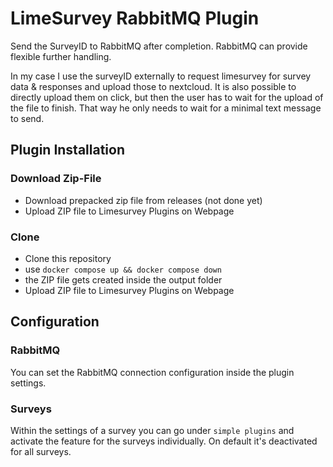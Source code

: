 # LimeSurvey RabbitMQ Plugin

Send the SurveyID to RabbitMQ after completion. RabbitMQ can provide flexible further handling.

In my case I use the surveyID externally to request limesurvey for survey data & responses and upload those to nextcloud.
It is also possible to directly upload them on click, but then the user has to wait for the upload of the file to finish. That way he only needs to wait for a minimal text message to send.

## Plugin Installation

### Download Zip-File
- Download prepacked zip file from releases (not done yet)
- Upload ZIP file to Limesurvey Plugins on Webpage

### Clone 
- Clone this repository
- use `docker compose up && docker compose down`
- the ZIP file gets created inside the output folder
- Upload ZIP file to Limesurvey Plugins on Webpage

## Configuration

### RabbitMQ

You can set the RabbitMQ connection configuration inside the plugin settings.

### Surveys

Within the settings of a survey you can go under `simple plugins` and activate the feature for the surveys individually. On default it's deactivated for all surveys.